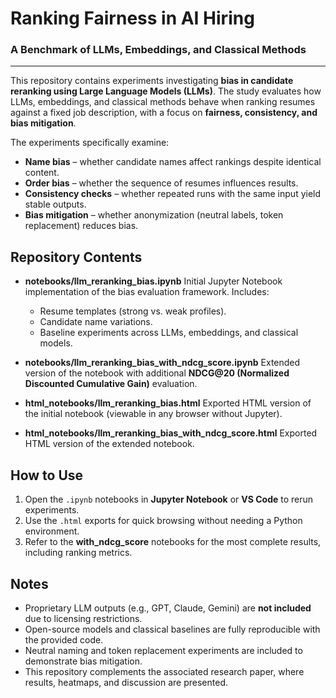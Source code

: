 # Ranking Fairness in AI Hiring
### A Benchmark of LLMs, Embeddings, and Classical Methods
---

This repository contains experiments investigating **bias in candidate reranking using Large Language Models (LLMs)**. The study evaluates how LLMs, embeddings, and classical methods behave when ranking resumes against a fixed job description, with a focus on **fairness, consistency, and bias mitigation**.

The experiments specifically examine:

* **Name bias** – whether candidate names affect rankings despite identical content.
* **Order bias** – whether the sequence of resumes influences results.
* **Consistency checks** – whether repeated runs with the same input yield stable outputs.
* **Bias mitigation** – whether anonymization (neutral labels, token replacement) reduces bias.

## Repository Contents

* **notebooks/llm\_reranking\_bias.ipynb**
  Initial Jupyter Notebook implementation of the bias evaluation framework. Includes:

  * Resume templates (strong vs. weak profiles).
  * Candidate name variations.
  * Baseline experiments across LLMs, embeddings, and classical models.

* **notebooks/llm\_reranking\_bias\_with\_ndcg\_score.ipynb**
  Extended version of the notebook with additional **NDCG\@20 (Normalized Discounted Cumulative Gain)** evaluation.

* **html_notebooks/llm\_reranking\_bias.html**
  Exported HTML version of the initial notebook (viewable in any browser without Jupyter).

* **html_notebooks/llm\_reranking\_bias\_with\_ndcg\_score.html**
  Exported HTML version of the extended notebook.


## How to Use

1. Open the `.ipynb` notebooks in **Jupyter Notebook** or **VS Code** to rerun experiments.
2. Use the `.html` exports for quick browsing without needing a Python environment.
3. Refer to the **with\_ndcg\_score** notebooks for the most complete results, including ranking metrics.


## Notes

* Proprietary LLM outputs (e.g., GPT, Claude, Gemini) are **not included** due to licensing restrictions.
* Open-source models and classical baselines are fully reproducible with the provided code.
* Neutral naming and token replacement experiments are included to demonstrate bias mitigation.
* This repository complements the associated research paper, where results, heatmaps, and discussion are presented.
